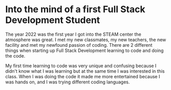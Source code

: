 # Into the mind of a first Full Stack Development Student 

The year 2022 was the first year I got into the STEAM center the atmosphere was great. I met my new classmates, my new teachers, the new facility and met my newfound passion of coding. There are 2 different things when starting up Full Stack Development learning to code and doing the code. 

My first time learning to code was very unique and confusing because I didn't know what I was learning but at the same time I was interested in this class. When I was doing the code it made me more entertained because I was hands on, and I was trying different coding languages.